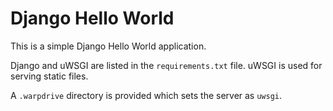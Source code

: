 # Django Hello World

This is a simple Django Hello World application.

Django and uWSGI are listed in the ``requirements.txt`` file. uWSGI is used
for serving static files.

A ``.warpdrive`` directory is provided which sets the server as ``uwsgi``.
